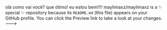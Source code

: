olá como vai vocẽ?
que ótimo!
eu estou bem!!!!
maylimaxz/maylimaxz is a ✨ special ✨ repository because its `README.md` (this file) appears on your GitHub profile.
You can click the Preview link to take a look at your changes.
--->
